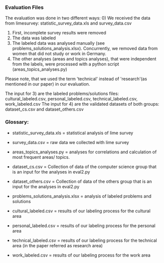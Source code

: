 ### Evaluation Files

The evaluation was done in two different ways: 
0) We received the data from limesurvey: statistic_survey_data.xls and survey_data.csv
1) First, incomplete survey results were removed
2) The data was labeled
3) The labeled data was analysed manually (see problems_solutions_analysis.xlsx). Concurrently, we removed data from women that did not study or work in Germany.
4) The other analyses (areas and topics analyses), that were independent from the labels, were processed with a python script (areas_topics_analyses.py)

Please note, that we used the term 'technical' instead of 'research'(as mentioned in our paper) in our evaluation.

The input for 3) are the labeled problems/solutions files: cultural_labeled.csv, personal_labeled.csv, technical_labeled.csv, work_labeled.csv
The input for 4) are the validated datasets of both groups: dataset_cs.csv and dataset_others.csv






### Glossary:

* statistic_survey_data.xls = statistical analysis of lime survey
* survey_data.csv = raw data we collected with lime survey

* areas_topics_analyses.py = analyses for correlations and calculation of most frequent areas/ topics.
* dataset_cs.csv = Collection of data of the computer science group that is an input for the analyses in eval2.py
* dataset_others.csv = Collection of data of the others group that is an input for the analyses in eval2.py

* problems_solutions_analysis.xlsx = analysis of labeled problems and solutions
* cultural_labeled.csv = results of our labeling process for the cultural area
* personal_labeled.csv = results of our labeling process for the personal area
* technical_labeled.csv = results of our labeling process for the technical area (in the paper referred as research area)
* work_labeled.csv = results of our labeling process for the work area
